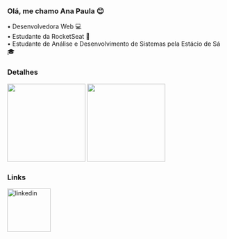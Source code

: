 ### Olá, me chamo Ana Paula 😊

<p>
  • Desenvolvedora Web 💻<br />
  • Estudante da RocketSeat 🚀<br />
  • Estudante de Análise e Desenvolvimento de Sistemas pela Estácio de Sá 🎓
 </p>

### Detalhes

<p>
  <img height="180em" src="https://github-readme-stats.vercel.app/api?username=nahblue&theme=dark" />
  <img height="180em" src="https://github-readme-stats.vercel.app/api/top-langs/?username=nahblue&theme=dark" />
</p>

### Links

<p>
<a href="https://www.linkedin.com/in/ana-paula-costa-039b1181/"><img align="center" width="100px" src="https://img.shields.io/badge/Nahblue-05122A?style=flat&logo=linkedin" alt="linkedin"/></a>
</p>
